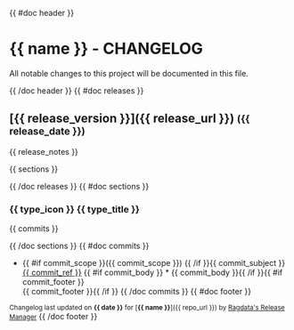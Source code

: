{{ #doc header }}
# {{ name }} - CHANGELOG

All notable changes to this project will be documented in this file.

{{ /doc header }}
{{ #doc releases }}
## [{{ release_version }}]({{ release_url }}) <small>({{ release_date }})</small>

{{ release_notes }}

{{ sections }}

{{ /doc releases }}
{{ #doc sections }}
### {{ type_icon }} {{ type_title }}

{{ commits }}

{{ /doc sections }}
{{ #doc commits }}
* {{ #if commit_scope }}({{ commit_scope }}) {{ /if }}{{ commit_subject }} [{{ commit_ref }}]({{commit_url}})
{{ #if commit_body }}  * {{ commit_body }}{{ /if }}{{ #if commit_footer }}<br />{{ commit_footer }}{{ /if }}
{{ /doc commits }}
{{ #doc footer }}

<small>Changelog last updated on **{{ date }}** for [**{{ name }}**]({{ repo_url }}) by [Ragdata's Release Manager](https://github.com/ragdata/release-manager.action)</small>
{{ /doc footer }}